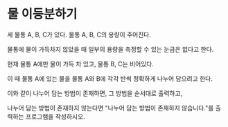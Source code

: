 # 물 이등분하기

세 물통 A, B, C가 있다. 물통 A, B, C의 용량이 주어진다. 

물통에 물이 가득차지 않았을 때 일부의 용량을 측정할 수 있는 눈금은 없다고 한다.

현재 물통 A에만 물이 가득 차 있고, 물통 B, C는 비어있다.

이 때 물통 A에 있는 물을 물통 A와 B에 각각 반씩 정확하게 나누어 담으려고 한다.

이와 같이 나누어 담는 방법이 존재하면, 그 방법을 순서대로 출력하고,

나누어 담는 방법이 존재하지 않는다면 "나누어 담는 방법이 존재하지 않습니다."를 출력하는 프로그램을 작성하시오.
